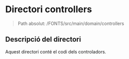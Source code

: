 # Directori controllers

> Path absolut: /FONTS/src/main/domain/controllers

## Descripció del directori
Aquest directori conté el codi dels controladors.